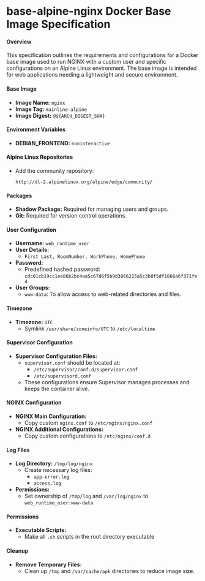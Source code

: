# base-alpine-nginx Docker Base Image Specification

#### Overview
This specification outlines the requirements and configurations for a Docker base image used to run NGINX with a custom user and specific configurations on an Alpine Linux environment. The base image is intended for web applications needing a lightweight and secure environment.

#### Base Image
- **Image Name:** `nginx`
- **Image Tag:** `mainline-alpine`
- **Image Digest:** `@${ARCH_DIGEST_SHA}`

#### Environment Variables
- **DEBIAN_FRONTEND:** `noninteractive`

#### Alpine Linux Repositories
- Add the community repository:
  ```
  http://dl-2.alpinelinux.org/alpine/edge/community/
  ```

#### Packages
- **Shadow Package:** Required for managing users and groups.
- **Git:** Required for version control operations.

#### User Configuration
- **Username:** `web_runtime_user`
- **User Details:** 
  - `First Last, RoomNumber, WorkPhone, HomePhone`
- **Password:** 
  - Predefined hashed password: `cdc01cb19cc1ee86b2bc4aa5c67d6f5b9d3866225a5c3b0f5df1866a6f371fe4`
- **User Groups:** 
  - `www-data`: To allow access to web-related directories and files.

#### Timezone
- **Timezone:** `UTC`
  - Symlink `/usr/share/zoneinfo/UTC` to `/etc/localtime`

#### Supervisor Configuration
- **Supervisor Configuration Files:**
  - `supervisor.conf` should be located at:
    - `/etc/supervisor/conf.d/supervisor.conf`
    - `/etc/supervisord.conf`
  - These configurations ensure Supervisor manages processes and keeps the container alive.

#### NGINX Configuration
- **NGINX Main Configuration:**
  - Copy custom `nginx.conf` to `/etc/nginx/nginx.conf`
- **NGINX Additional Configurations:**
  - Copy custom configurations to `/etc/nginx/conf.d`

#### Log Files
- **Log Directory:** `/tmp/log/nginx`
  - Create necessary log files:
    - `app-error.log`
    - `access.log`
- **Permissions:** 
  - Set ownership of `/tmp/log` and `/var/log/nginx` to `web_runtime_user:www-data`

#### Permissions
- **Executable Scripts:** 
  - Make all `.sh` scripts in the root directory executable

#### Cleanup
- **Remove Temporary Files:**
  - Clean up `/tmp` and `/var/cache/apk` directories to reduce image size.
